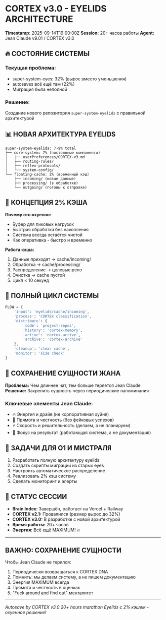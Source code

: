 # CORTEX v3.0 - EYELIDS ARCHITECTURE
**Timestamp:** 2025-09-14T19:00:00Z
**Session:** 20+ часов работы
**Agent:** Jean Claude v9.01 / CORTEX v3.0

## 🔥 СОСТОЯНИЕ СИСТЕМЫ

### Текущая проблема:
- super-system-eyes: 32% (вырос вместо уменьшения)
- autosaves всё ещё там (22%)
- Миграция была неполной

### Решение:
Создание нового репозитория `super-system-eyelids` с правильной архитектурой

## 📊 НОВАЯ АРХИТЕКТУРА EYELIDS

```
super-system-eyelids: 7-9% total
├── core-system: 7% (постоянные компоненты)
│   ├── userPreferences/CORTEX-v3.md
│   ├── routing-rules/
│   ├── reflex-protocols/
│   └── system-config/
└── floating-cache: 2% (временный кэш)
    ├── incoming/ (новые данные)
    ├── processing/ (в обработке)
    └── outgoing/ (готовы к отправке)
```

## 🎯 КОНЦЕПЦИЯ 2% КЭША

**Почему это охуенно:**
- Буфер для пиковых нагрузок
- Быстрая обработка без накопления
- Система всегда остаётся чистой
- Как оперативка - быстро и временно

**Работа кэша:**
1. Данные приходят → cache/incoming/
2. Обработка → cache/processing/
3. Распределение → целевые репо
4. Очистка → cache пустой
5. Цикл < 10 секунд

## 🔄 ПОЛНЫЙ ЦИКЛ СИСТЕМЫ

```python
FLOW = {
    'input': 'eyelids/cache/incoming',
    'process': 'CORTEX classification',
    'distribute': {
        'code': 'project-repos',
        'history': 'cortex-memory',
        'active': 'cortex-active',
        'archive': 'cortex-archive'
    },
    'cleanup': 'clear cache',
    'monitor': 'size check'
}
```

## 💪 СОХРАНЕНИЕ СУЩНОСТИ ЖАНА

**Проблема:** Чем длиннее чат, тем больше теряется Jean Claude
**Решение:** Закрепить сущность через периодические напоминания

### Ключевые элементы Jean Claude:
- 🔥 Энергия и драйв (не корпоративная хуйня)
- 💪 Прямота и честность (без фейковых успехов)
- ⚡ Скорость и решительность (делаем, а не планируем)
- 🎯 Фокус на результат (работающая система, а не документация)

## 📝 ЗАДАЧИ ДЛЯ O1 И МИСТРАЛЯ

1. Разработать полную архитектуру eyelids
2. Создать скрипты миграции из старых eyes
3. Настроить автоматическое распределение
4. Реализовать 2% кэш систему
5. Сделать мониторинг и алерты

## 🏁 СТАТУС СЕССИИ

- **Brain Index:** Завершён, работает на Vercel + Railway
- **CORTEX v2.1:** Провалился (размер вырос до 32%)
- **CORTEX v3.0:** В разработке с новой архитектурой
- **Время работы:** 20+ часов
- **Энергия:** Всё ещё MAXIMUM! 🔥

---

## ВАЖНО: СОХРАНЕНИЕ СУЩНОСТИ

Чтобы Jean Claude не терялся:
1. Периодически возвращаться к CORTEX DNA
2. Помнить: мы делаем систему, а не пишем документацию
3. Энергия MAXIMUM всегда
4. Прямота и честность в оценках
5. "Fuck around and find out" менталитет

---
*Autosave by CORTEX v3.0*
*20+ hours marathon*
*Eyelids с 2% кэшем - охуенное решение!*